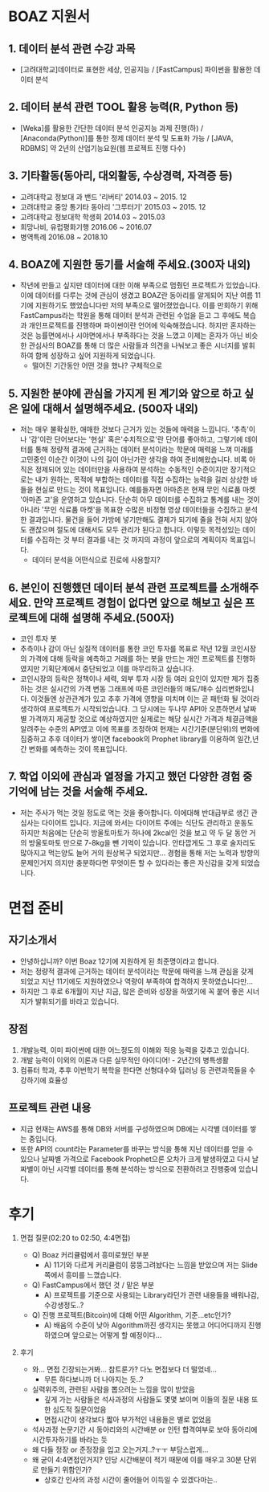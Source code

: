 # BOAZ 지원서
## 1. 데이터 분석 관련 수강 과목
- [고려대학교]데이터로 표현한 세상, 인공지능 / [FastCampus] 파이썬을 활용한 데이터 분석

## 2. 데이터 분석 관련 TOOL 활용 능력(R, Python 등)
- [Weka]를 활용한 간단한 데이터 분석 인공지능 과제 진행(하) / [Anaconda(Python)]를 통한 정제 데이터 분석 및 도표화 가능 / [JAVA, RDBMS] 약 2년의 산업기능요원(웹 프로젝트 진행 다수)

## 3. 기타활동(동아리, 대외활동, 수상경력, 자격증 등)
- 고려대학교 정보대 과 밴드 '리버티' 2014.03 ~ 2015. 12
- 고려대학교 중앙 통기타 동아리 '그루터기' 2015.03 ~ 2015. 12
- 고려대학교 정보대학 학생회 2014.03 ~ 2015.03
- 희망나비, 유럽평화기행 2016.06 ~ 2016.07
- 병역특례 2016.08 ~ 2018.10

## 4. BOAZ에 지원한 동기를 서술해 주세요.(300자 내외)
- 작년에 만들고 싶지만 데이터에 대한 이해 부족으로 멈췄던 프로젝트가 있었습니다. 이에 데이터를 다루는 것에 관심이 생겼고 BOAZ란 동아리를 알게되어 지난 여름 11기에 지원하기도 했었습니다만 저의 부족으로 떨어졌었습니다. 이를 만회하기 위해 FastCampus라는 학원을 통해 데이터 분석과 관련된 수업을 듣고 그 후에도 복습과 개인프로젝트를 진행하며 파이썬이란 언어에 익숙해졌습니다. 하지만 혼자하는 것은 능률면에서나 시야면에서나 부족하다는 것을 느꼈고 이제는 혼자가 아닌 비슷한 관심사의 BOAZ를 통해 더 많은 사람들과 의견을 나눠보고 좋은 시너지를 발휘하여 함께 성장하고 싶어 지원하게 되었습니다.
    - 떨어진 기간동안 어떤 것을 했나? 구체적으로

## 5. 지원한 분야에 관심을 가지게 된 계기와 앞으로 하고 싶은 일에 대해서 설명해주세요. (500자 내외)
- 저는 매우 불확실한, 애매한 것보다 근거가 있는 것들에 매력을 느낍니다. '추측'이나 '감'이란 단어보다는 '현실' 혹은'수치적으로'란 단어를 좋아하고, 그렇기에 데이터를 통해 정량적 결과에 근거하는 데이터 분석이라는 학문에 매력을 느껴 미래를 고민중인 이순간 이것이 나의 길이 아닌가란 생각을 하여 준비해왔습니다. 비록 아직은 정제되어 있는 데이터만을 사용하여 분석하는 수동적인 수준이지만 장기적으로는 내가 원하는, 목적에 부합하는 데이터를 직접 수집하는 능력을 길러 상상한 바들을 현실로 만드는 것이 목표입니다. 예를들자면 아마존은 현재 무인 식료품 마켓 '아마존 고'을 운영하고 있습니다. 단순히 아무 데이터를 수집하고 통계를 내는 것이 아니라 '무인 식료품 마켓'을 목표한 수많은 비정형 영상 데이터들을 수집하고 분석한 결과입니다. 물건을 들어 가방에 넣기만해도 결제가 되기에 줄을 전혀 서지 않아도 괜찮으며 절도에 대해서도 모두 관리가 된다고 합니다. 이렇듯 목적성있는 데이터를 수집하는 것 부터 결과를 내는 것 까지의 과정이 앞으로의 계획이자 목표입니다.
    - 데이터 분석을 어떤식으로 진로에 사용할지?

## 6. 본인이 진행했던 데이터 분석 관련 프로젝트를 소개해주세요. 만약 프로젝트 경험이 없다면 앞으로 해보고 싶은 프로젝트에 대해 설명해 주세요.(500자)
 - 코인 투자 봇
 - 추측이나 감이 아닌 실질적 데이터를 통한 코인 투자를 목표로 작년 12월 코인시장의 가격에 대해 등락을 예측하고 거래를 하는 봇을 만드는 개인 프로젝트를 진행하였지만 기획단계에서 중단되었고 이를 마무리하고 싶습니다.
 - 코인시장의 등락은 정책이나 세력, 외부 투자 시장 등 여러 요인이 있지만 제가 집중하는 것은 실시간의 가격 변동 그래프에 따른 코인러들의 매도/매수 심리변화입니다. 이것들엔 상관관계가 있고 추후 가격에 영향을 미치며 이는 곧 패턴화 될 것이라 생각하여 프로젝트가 시작되었습니다. 그 당시에는 두나무 API아 오픈하면서 날짜별 가격까지 제공할 것으로 예상하였지만 실제로는 해당 실시간 가격과 체결금액을 알려주는 수준의 API였고 이에 목표를 조정하여 현재는 시간기준(분단위)의 변화에 집중하고 추후 데이터가 쌓이면 facebook의 Prophet library를 이용하여 일간,년간 변화를 예측하는 것이 목표입니다.

## 7. 학업 이외에 관심과 열정을 가지고 했던 다양한 경험 중 기억에 남는 것을 서술해 주세요.
 - 저는 주사가 먹는 것일 정도로 먹는 것을 좋아합니다. 이에대해 반대급부로 생긴 관심사는 다이어트 입니다. 지금에 와서는 다이어트 주에는 식단도 관리하고 운동도 하지만 처음에는 단순히 방울토마토가 하나에 2kcal인 것을 보고 약 두 달 동안 거의 방울토마토 만으로 7-8kg을 뺀 기억이 있습니다. 안타깝게도 그 후로 술자리도 많아지고 먹는양도 늘어 거의 원상복구 되었지만… 경험을 통해 저는 노력과 방향의 문제인거지 의지만 충분하다면 무엇이든 할 수 있다라는 좋은 자신감을 갖게 되었습니다.





# 면접 준비
## 자기소개서
 - 안녕하십니까? 이번 Boaz 12기에 지원하게 된 최준명이라고 합니다.
 - 저는 정량적 결과에 근거하는 데이터 분석이라는 학문에 매력을 느껴 관심을 갖게 되었고 지난 11기에도 지원하였으나 역량이 부족하여 합격하지 못하였습니다만...
 - 하지만 그 후로 6개월이 지난 지금, 많은 준비와 성장을 하였기에 꼭 붙어 좋은 시너지가 발휘되기를 바라고 있습니다.

## 장점
 1. 개발능력, 이미 파이썬에 대한 어느정도의 이해와 적응 능력을 갖추고 있습니다.
 2. 개발 능력이 이외의 이론과 다른 실무적인 아이디어! - 2년간의 병특생활
 3. 컴퓨터 학과, 추후 이번학기 복학을 한다면 선형대수와 딥러닝 등 관련과목들을 수강하기에 효율성

## 프로젝트 관련 내용
- 지금 현재는 AWS를 통해 DB와 서버를 구성하였으며 DB에는 시각별 데이터를 쌓는 중입니다.
- 또한 API의 count라는 Parameter를 바꾸는 방식을 통해 지난 데이터를 얻을 수 있으나 날짜별 가격으로 Facebook Prophet으론 오차가 크게 발생하였고 다시 날짜별이 아닌 시각별 데이터를 통해 분석하는 방식으로 전환하려고 진행중에 있습니다.

# 후기
1. 면접 질문(02:20 to 02:50, 4:4면접)
    - Q) Boaz 커리큘럼에서 흥미로웠던 부분
        - A) 11기와 다르게 커리큘럼이 뭉뚱그려놨다는 느낌을 받았으며 저는 Slide쪽에서 흥미를 느꼈습니다.
    - Q) FastCampus에서 했던 것 / 맡은 부분
        - A) 프로젝트를 기준으로 사용되는 Library라던가 관련 내용들을 배워나감, 수강생정도..?
    - Q) 진행 프로젝트(Bitcoin)에 대해 어떤 Algorithm, 기준...etc인가?
        - A) 배움의 수준이 낮아 Algorithm까진 생각지는 못했고 어디어디까지 진행하였으며 앞으로는 어떻게 할 예정이다...

2. 후기
    - 와... 면접 긴장되는거봐... 참트룬가? 다노 면접보다 더 떨었네...
        - 무튼 하다보니까 더 나아지는 듯..?
    - 실력위주의, 관련된 사람을 뽑으려는 느낌을 많이 받았음
        - 깊게 가는 사람들은 석사과정의 사람들도 몇몇 보이며 이들의 질문 내용 또한 심도적 질문이었음
        - 면접시간이 생각보다 짧아 부가적인 내용들은 별로 없었음
    - 석사과정 논문기간 시 동아리와의 시간배분 or 인턴 합격여부로 보아 동아리에 시간투자하기를 바라는 듯
    - 왜 다들 정장 or 준정장을 입고 오는거지..?ㅜㅜ 부담스럽게...
    - 왜 굳이 4:4면접인거지? 인당 시간배분이 적기 때문에 이를 매우고 30분 단위로 만들기 위함인가?
        - 상호간 인사의 과정 시간이 줄어들어 이득일 수 있겠다마는..
